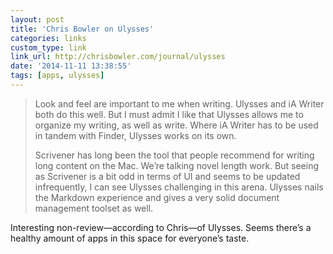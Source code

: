 ```yaml
---
layout: post
title: 'Chris Bowler on Ulysses'
categories: links
custom_type: link
link_url: http://chrisbowler.com/journal/ulysses
date: '2014-11-11 13:38:55'
tags: [apps, ulysses]
---
```

> Look and feel are important to me when writing. Ulysses and iA Writer both do this well. But I must admit I like that Ulysses allows me to organize my writing, as well as write. Where iA Writer has to be used in tandem with Finder, Ulysses works on its own.
>
> Scrivener has long been the tool that people recommend for writing long content on the Mac. We’re talking novel length work. But seeing as Scrivener is a bit odd in terms of UI and seems to be updated infrequently, I can see Ulysses challenging in this arena. Ulysses nails the Markdown experience and gives a very solid document management toolset as well.

Interesting non-review—according to Chris—of Ulysses. Seems there’s a healthy amount of apps in this space for everyone’s taste.
